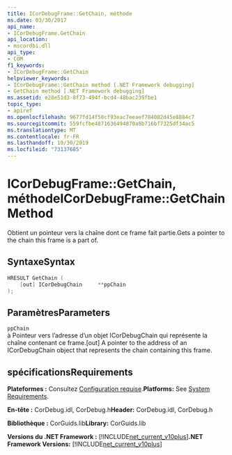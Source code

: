 ```yaml
---
title: ICorDebugFrame::GetChain, méthode
ms.date: 03/30/2017
api_name:
- ICorDebugFrame.GetChain
api_location:
- mscordbi.dll
api_type:
- COM
f1_keywords:
- ICorDebugFrame::GetChain
helpviewer_keywords:
- ICorDebugFrame::GetChain method [.NET Framework debugging]
- GetChain method [.NET Framework debugging]
ms.assetid: e28e51d3-8f73-494f-bcd4-48bac239fbe1
topic_type:
- apiref
ms.openlocfilehash: 9677fd14f50cf93eac7eeaef784082d45e8884c7
ms.sourcegitcommit: 559fcfbe4871636494870a8b716bf7325df34ac5
ms.translationtype: MT
ms.contentlocale: fr-FR
ms.lasthandoff: 10/30/2019
ms.locfileid: "73137685"
---
```

# <a name="icordebugframegetchain-method"></a><span data-ttu-id="f84f8-102">ICorDebugFrame::GetChain, méthode</span><span class="sxs-lookup"><span data-stu-id="f84f8-102">ICorDebugFrame::GetChain Method</span></span>
<span data-ttu-id="f84f8-103">Obtient un pointeur vers la chaîne dont ce frame fait partie.</span><span class="sxs-lookup"><span data-stu-id="f84f8-103">Gets a pointer to the chain this frame is a part of.</span></span>  
  
## <a name="syntax"></a><span data-ttu-id="f84f8-104">Syntaxe</span><span class="sxs-lookup"><span data-stu-id="f84f8-104">Syntax</span></span>  
  
```cpp  
HRESULT GetChain (  
    [out] ICorDebugChain     **ppChain  
);  
```  
  
## <a name="parameters"></a><span data-ttu-id="f84f8-105">Paramètres</span><span class="sxs-lookup"><span data-stu-id="f84f8-105">Parameters</span></span>  
 `ppChain`  
 <span data-ttu-id="f84f8-106">à Pointeur vers l’adresse d’un objet ICorDebugChain qui représente la chaîne contenant ce frame.</span><span class="sxs-lookup"><span data-stu-id="f84f8-106">[out] A pointer to the address of an ICorDebugChain object that represents the chain containing this frame.</span></span>  
  
## <a name="requirements"></a><span data-ttu-id="f84f8-107">spécifications</span><span class="sxs-lookup"><span data-stu-id="f84f8-107">Requirements</span></span>  
 <span data-ttu-id="f84f8-108">**Plateformes :** Consultez [Configuration requise](../../../../docs/framework/get-started/system-requirements.md).</span><span class="sxs-lookup"><span data-stu-id="f84f8-108">**Platforms:** See [System Requirements](../../../../docs/framework/get-started/system-requirements.md).</span></span>  
  
 <span data-ttu-id="f84f8-109">**En-tête :** CorDebug.idl, CorDebug.h</span><span class="sxs-lookup"><span data-stu-id="f84f8-109">**Header:** CorDebug.idl, CorDebug.h</span></span>  
  
 <span data-ttu-id="f84f8-110">**Bibliothèque :** CorGuids.lib</span><span class="sxs-lookup"><span data-stu-id="f84f8-110">**Library:** CorGuids.lib</span></span>  
  
 <span data-ttu-id="f84f8-111">**Versions du .NET Framework :** [!INCLUDE[net_current_v10plus](../../../../includes/net-current-v10plus-md.md)]</span><span class="sxs-lookup"><span data-stu-id="f84f8-111">**.NET Framework Versions:** [!INCLUDE[net_current_v10plus](../../../../includes/net-current-v10plus-md.md)]</span></span>
